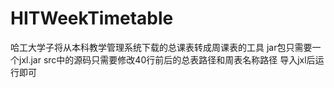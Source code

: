 # HITWeekTimetable
哈工大学子将从本科教学管理系统下载的总课表转成周课表的工具
jar包只需要一个jxl.jar
src中的源码只需要修改40行前后的总表路径和周表名称路径
导入jxl后运行即可
